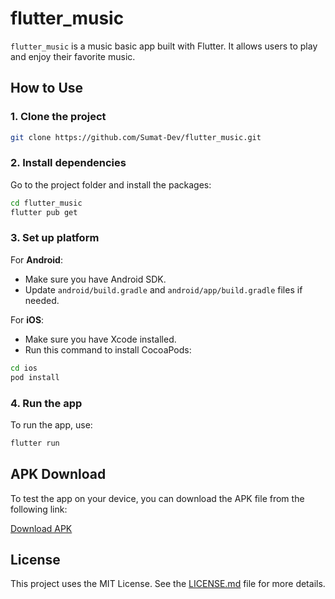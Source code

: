 
# flutter_music

`flutter_music` is a music basic app built with Flutter. It allows users to play and enjoy their favorite music.

## How to Use

### 1. Clone the project

```bash
git clone https://github.com/Sumat-Dev/flutter_music.git
```

### 2. Install dependencies

Go to the project folder and install the packages:

```bash
cd flutter_music
flutter pub get
```

### 3. Set up platform

For **Android**:

- Make sure you have Android SDK.
- Update `android/build.gradle` and `android/app/build.gradle` files if needed.

For **iOS**:

- Make sure you have Xcode installed.
- Run this command to install CocoaPods:

```bash
cd ios
pod install
```

### 4. Run the app

To run the app, use:

```bash
flutter run
```


## APK Download

To test the app on your device, you can download the APK file from the following link:

[Download APK](https://drive.google.com/file/d/18uVyqTVBkhns1xALjftsZMJABtbxXP8G/view?usp=sharing)


## License

This project uses the MIT License. See the [LICENSE.md](LICENSE.md) file for more details.
